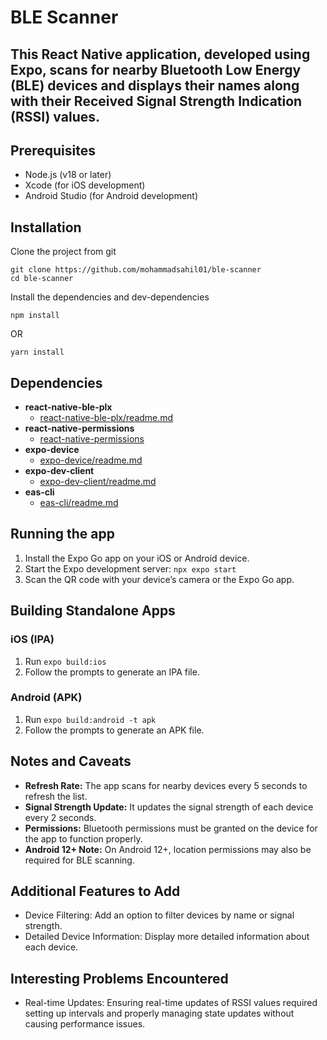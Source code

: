 <h1 class="code-line" data-line-start=0 data-line-end=1 ><a id="BLE_Device_Scanner_0"></a>BLE Scanner</h1>
<h2 class="code-line" data-line-start=1 data-line-end=2 ><a id="This_React_Native_app_built_with_Expo_scans_for_nearby_BLE_devices_and_displays_their_names_and_RSSI_values_1"></a>This React Native application, developed using Expo, scans for nearby Bluetooth Low Energy (BLE) devices and displays their names along with their Received Signal Strength Indication (RSSI) values.</h2>
<h2 class="code-line" data-line-start=3 data-line-end=4 ><a id="Prerequisites_3"></a>Prerequisites</h2>
<ul>
<li class="has-line-data" data-line-start="4" data-line-end="5">Node.js (v18 or later)</li>
<li class="has-line-data" data-line-start="6" data-line-end="7">Xcode (for iOS development)</li>
<li class="has-line-data" data-line-start="7" data-line-end="9">Android Studio (for Android development)</li>
</ul>
<h2 class="code-line" data-line-start=9 data-line-end=10 ><a id="Installation_9"></a>Installation</h2>
<p class="has-line-data" data-line-start="10" data-line-end="11">Clone the project from git</p>
<pre><code class="has-line-data" data-line-start="12" data-line-end="15" class="language-sh">git <span class="hljs-built_in">clone</span> https://github.com/mohammadsahil01/ble-scanner
<span class="hljs-built_in">cd</span> ble-scanner
</code></pre>
<p class="has-line-data" data-line-start="16" data-line-end="17">Install the dependencies and dev-dependencies</p>
<pre><code class="has-line-data" data-line-start="19" data-line-end="21" class="language-sh">npm install
</code></pre>
<p class="has-line-data" data-line-start="21" data-line-end="22">OR</p>
<pre><code class="has-line-data" data-line-start="23" data-line-end="25" class="language-sh">yarn install
</code></pre>
<h2 class="code-line" data-line-start=26 data-line-end=27 ><a id="Dependencies_26"></a>Dependencies</h2>

- **react-native-ble-plx**
  - [react-native-ble-plx/readme.md](https://github.com/dotintent/react-native-ble-plx/blob/master/README.md)
- **react-native-permissions**
  - [react-native-permissions](https://github.com/react-native-community/react-native-permissions)
- **expo-device**
  - [expo-device/readme.md](https://docs.expo.dev/versions/latest/sdk/device/)
- **expo-dev-client**
  - [expo-dev-client/readme.md](https://docs.expo.dev/develop/development-builds/introduction/)
- **eas-cli**
  - [eas-cli/readme.md](https://github.com/expo/eas-cli)


<h2 class="code-line" data-line-start=38 data-line-end=39 ><a id="Running_the_app_38"></a>Running the app</h2>
<ol>
<li class="has-line-data" data-line-start="39" data-line-end="40">Install the Expo Go app on your iOS or Android device.</li>
<li class="has-line-data" data-line-start="40" data-line-end="41">Start the Expo development server: <code>npx expo start</code></li>
<li class="has-line-data" data-line-start="41" data-line-end="43">Scan the QR code with your device’s camera or the Expo Go app.</li>
</ol>
<h2 class="code-line" data-line-start=43 data-line-end=44 ><a id="Building_Standalone_Apps_43"></a>Building Standalone Apps</h2>
<h3 class="code-line" data-line-start=45 data-line-end=46 ><a id="iOS_IPA_45"></a>iOS (IPA)</h3>
<ol>
<li class="has-line-data" data-line-start="47" data-line-end="48">Run <code>expo build:ios</code></li>
<li class="has-line-data" data-line-start="48" data-line-end="50">Follow the prompts to generate an IPA file.</li>
</ol>
<h3 class="code-line" data-line-start=50 data-line-end=51 ><a id="Android_APK_50"></a>Android (APK)</h3>
<ol>
<li class="has-line-data" data-line-start="52" data-line-end="53">Run <code>expo build:android -t apk</code></li>
<li class="has-line-data" data-line-start="53" data-line-end="55">Follow the prompts to generate an APK file.</li>
</ol>
<h2 class="code-line" data-line-start=55 data-line-end=56 ><a id="Notes_and_Caveats_55"></a>Notes and Caveats</h2>

- **Refresh Rate:** The app scans for nearby devices every 5 seconds to refresh the list.
- **Signal Strength Update:** It updates the signal strength of each device every 2 seconds.
- **Permissions:** Bluetooth permissions must be granted on the device for the app to function properly.
- **Android 12+ Note:** On Android 12+, location permissions may also be required for BLE scanning.

<h2 class="code-line" data-line-start=60 data-line-end=61 ><a id="Additional_Features_to_Add"></a>Additional Features to Add</h2>
<ul>
<li class="has-line-data" data-line-start="62" data-line-end="63">Device Filtering: Add an option to filter devices by name or signal strength.</li>
<li class="has-line-data" data-line-start="63" data-line-end="64">Detailed Device Information: Display more detailed information about each device.</li>
</ul>

<h2 class="code-line" data-line-start=60 data-line-end=61 ><a id="Interesting_Problems_Encountered"></a>Interesting Problems Encountered</h2>
<ul>
<li class="has-line-data" data-line-start="62" data-line-end="63">Real-time Updates: Ensuring real-time updates of RSSI values required setting up intervals and properly managing state updates without causing performance issues.</li>
</ul>
